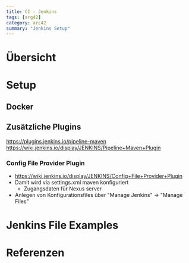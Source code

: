```yaml
---
title: CI - Jenkins
tags: [arg42]
category: arc42
summary: "Jenkins Setup"
---
```


# Übersicht

# Setup
## Docker

## Zusätzliche Plugins


https://plugins.jenkins.io/pipeline-maven
https://wiki.jenkins.io/display/JENKINS/Pipeline+Maven+Plugin

### Config File Provider Plugin
* <https://wiki.jenkins.io/display/JENKINS/Config+File+Provider+Plugin>
* Damit wird via settings.xml maven konfiguriert
  * Zugangsdaten für Nexus server
* Anlegen von Konfigurationsfiles über "Manage Jenkins" -> "Manage Files"


# Jenkins File Examples

##

# Referenzen